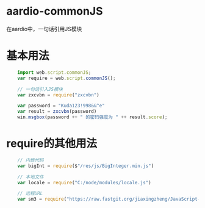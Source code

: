 # aardio-commonJS
在aardio中，一句话引用JS模块

# 基本用法
```javascript
    import web.script.commonJS;
    var require = web.script.commonJS();

    // 一句话引入JS模块
	var zxcvbn = require("zxcvbn")

	var password = "Kuda123!998&&^e"
	var result = zxcvbn(password)
	win.msgbox(password ++ " 的密码强度为 " ++ result.score);
```

# require的其他用法
```javascript
    // 内嵌代码
    var bigInt = require($"/res/js/BigInteger.min.js")

    // 本地文件
    var locale = require("C:/node/modules/locale.js")

    // 远程URL
    var sm3 = require("https://raw.fastgit.org/jiaxingzheng/JavaScript-SM3/master/sm3.js")

```